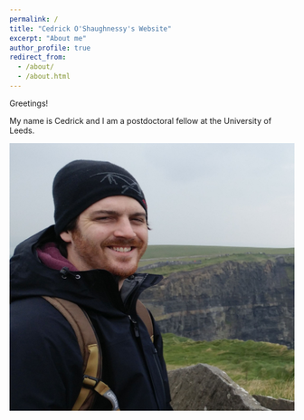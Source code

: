 ```yaml
---
permalink: /
title: "Cedrick O'Shaughnessy's Website"
excerpt: "About me"
author_profile: true
redirect_from:
  - /about/
  - /about.html
---
```

Greetings!

My name is Cedrick and I am a postdoctoral fellow at the University of Leeds.

![text-1](/images/Cedrick.jpg)
